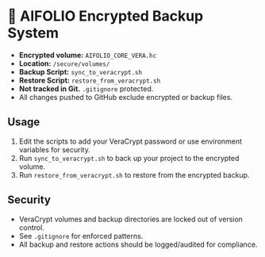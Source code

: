 # 🔐 AIFOLIO Encrypted Backup System

- **Encrypted volume:** `AIFOLIO_CORE_VERA.hc`
- **Location:** `/secure/volumes/`
- **Backup Script:** `sync_to_veracrypt.sh`
- **Restore Script:** `restore_from_veracrypt.sh`
- **Not tracked in Git.** `.gitignore` protected.
- All changes pushed to GitHub exclude encrypted or backup files.

## Usage

1. Edit the scripts to add your VeraCrypt password or use environment variables for security.
2. Run `sync_to_veracrypt.sh` to back up your project to the encrypted volume.
3. Run `restore_from_veracrypt.sh` to restore from the encrypted backup.

## Security
- VeraCrypt volumes and backup directories are locked out of version control.
- See `.gitignore` for enforced patterns.
- All backup and restore actions should be logged/audited for compliance.
